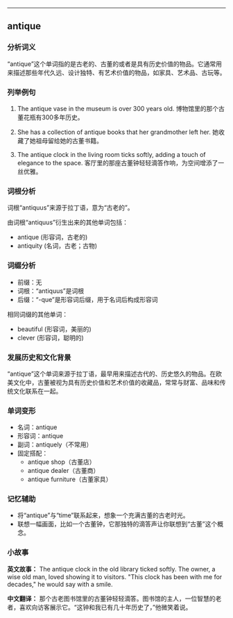 
---------------
## antique
### 分析词义
“antique”这个单词指的是古老的、古董的或者是具有历史价值的物品。它通常用来描述那些年代久远、设计独特、有艺术价值的物品，如家具、艺术品、古玩等。

### 列举例句
1. The antique vase in the museum is over 300 years old.
   博物馆里的那个古董花瓶有300多年历史。

2. She has a collection of antique books that her grandmother left her.
   她收藏了她祖母留给她的古董书籍。

3. The antique clock in the living room ticks softly, adding a touch of elegance to the space.
   客厅里的那座古董钟轻轻滴答作响，为空间增添了一丝优雅。

### 词根分析
词根“antiquus”来源于拉丁语，意为“古老的”。

由词根“antiquus”衍生出来的其他单词包括：
- antique (形容词，古老的)
- antiquity (名词，古老；古物)

### 词缀分析
- 前缀：无
- 词根：“antiquus”是词根
- 后缀：“-que”是形容词后缀，用于名词后构成形容词

相同词缀的其他单词：
- beautiful (形容词，美丽的)
- clever (形容词，聪明的)

### 发展历史和文化背景
“antique”这个单词来源于拉丁语，最早用来描述古代的、历史悠久的物品。在欧美文化中，古董被视为具有历史价值和艺术价值的收藏品，常常与财富、品味和传统文化联系在一起。

### 单词变形
- 名词：antique
- 形容词：antique
- 副词：antiquely（不常用）
- 固定搭配：
  - antique shop（古董店）
  - antique dealer（古董商）
  - antique furniture（古董家具）

### 记忆辅助
- 将“antique”与“time”联系起来，想象一个充满古董的古老时光。
- 联想一幅画面，比如一个古董钟，它那独特的滴答声让你联想到“古董”这个概念。

### 小故事
**英文故事：**
The antique clock in the old library ticked softly. The owner, a wise old man, loved showing it to visitors. "This clock has been with me for decades," he would say with a smile.

**中文翻译：**
那个古老图书馆里的古董钟轻轻滴答。图书馆的主人，一位智慧的老者，喜欢向访客展示它。“这钟和我已有几十年历史了，”他微笑着说。

